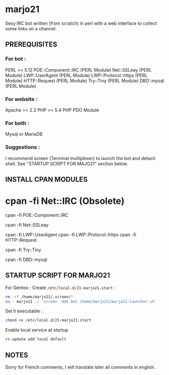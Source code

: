 marjo21
=======

Sexy IRC bot written (from scratch) in perl with a web interface to collect some links on a channel.

PREREQUISITES
-------------

### For bot :

PERL >= 5.12
POE::Component::IRC (PERL Module)
Net::SSLeay (PERL Module)
LWP::UserAgent (PERL Module)
LWP::Protocol::https (PERL Module)
HTTP::Request (PERL Module)
Try::Tiny (PERL Module)
DBD::mysql (PERL Module)


### For website :

Apache >= 2.2
PHP >= 5.4
PHP PDO Module


### For both :

Mysql or MariaDB


### Suggestions :
I recommend screen (Terminal multiplexer) to launch the bot and detach shell.
See "STARTUP SCRIPT FOR MAJO21" section below. 


INSTALL CPAN MODULES
--------------------

# cpan -fi Net::IRC (Obsolete)
cpan -fi POE::Component::IRC

cpan -fi Net::SSLeay 

cpan -fi LWP::UserAgent
cpan -fi LWP::Protocol::https
cpan -fi HTTP::Request

cpan -fi Try::Tiny

cpan -fi DBD::mysql


STARTUP SCRIPT FOR MARJO21
---------------------------

For Gentoo : Create `/etc/local.d/21-marjo21.start` :

```bash
rm -rf /home/marjo21/.screen/*
su - marjo21 -c 'screen -dmS bot /home/marjo21/marjo21-launcher.sh'
``` 

Set it executable : 

```bash
chmod +x /etc/local.d/21-marjo21.start
``` 

Enable local service at startup

```bash
rc-update add local default
``` 

NOTES
-----
Sorry for French comments, I will translate later all comments in english.
